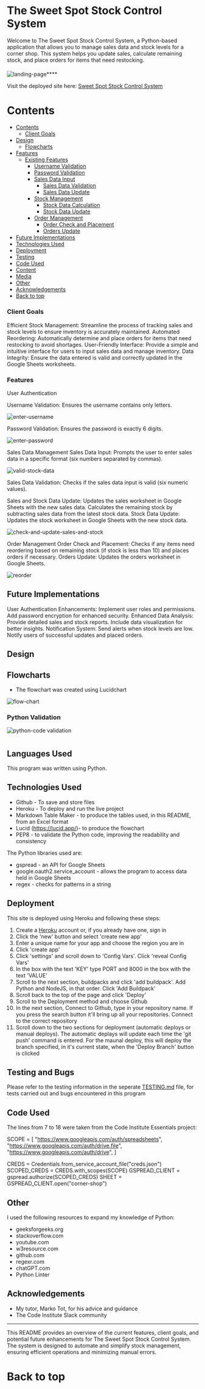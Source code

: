 # The Sweet Spot Stock Control System

Welcome to The Sweet Spot Stock Control System, a Python-based application that allows you to manage sales data and stock levels for a corner shop. This system helps you update sales, calculate remaining stock, and place orders for items that need restocking.

####
![landing-page](assets/images/landing-page.png)****

Visit the deployed site here: [Sweet Spot Stock Control System](https://the-sweet-spot-77d7895edf47.herokuapp.com/e-21cf1bd3f380.herokuapp.com/)

# Contents


- [Contents](#contents)
    - [Client Goals](#client-goals)
- [Design](#design)
    - [Flowcharts](#flowcharts)
- [Features](#features)
  - [Existing Features](#existing-features)
    - [Username Validation](#username-validation)
    - [Password Validation](#password-validation)
    - [Sales Data Input](#sales-data-input)
        - [Sales Data Validation](#sales-data-validation)
        - [Sales Data Update](#sales-data-update)
    - [Stock Management](#stock-management)
        - [Stock Data Calculation](#stock-data-calculation)
        - [Stock Data Update](#stock-data-update)
    - [Order Management](#order-management)
        - [Order Check and Placement](#order-check-and-placement)
        - [Orders Update](#0rderrs-update)
- [Future Implementations](#future-implementations)
- [Technologies Used](#technologies-used)
- [Deployment](#deployment)
- [Testing](#testing)
- [Code Used](#code-used)
- [Content](#content)
- [Media](#media)
- [Other](#other)
- [Acknowledgements](#acknowledgements)
- [Back to top](#Back-to-top)


### Client Goals

Efficient Stock Management: Streamline the process of tracking sales and stock levels to ensure inventory is accurately maintained.
Automated Reordering: Automatically determine and place orders for items that need restocking to avoid shortages.
User-Friendly Interface: Provide a simple and intuitive interface for users to input sales data and manage inventory.
Data Integrity: Ensure the data entered is valid and correctly updated in the Google Sheets worksheets.

### Features

User Authentication

Username Validation: Ensures the username contains only letters.

![enter-username](images/assets/user-login.png)


Password Validation: Ensures the password is exactly 6 digits.

![enter-password](images/assets/password.png)


Sales Data Management
Sales Data Input: Prompts the user to enter sales data in a specific format (six numbers separated by commas).

![valid-stock-data](images/assets/valid-stock-data.png)

Sales Data Validation: Checks if the sales data input is valid (six numeric values).

Sales and Stock Data Update: Updates the sales worksheet in Google Sheets with the new sales data.
Calculates the remaining stock by subtracting sales data from the latest stock data.
Stock Data Update: Updates the stock worksheet in Google Sheets with the new stock data.

![check-and-update-sales-and-stock](images/assets/check-and-update-stock.png)


Order Management
Order Check and Placement: Checks if any items need reordering based on remaining stock (if stock is less than 10) and places orders if necessary.
Orders Update: Updates the orders worksheet in Google Sheets.

![reorder](images/assets/reorder.png)

## Future Implementations

User Authentication Enhancements:
Implement user roles and permissions.
Add password encryption for enhanced security.
Enhanced Data Analysis:
Provide detailed sales and stock reports.
Include data visualization for better insights.
Notification System:
Send alerts when stock levels are low.
Notify users of successful updates and placed orders.


## Design
## Flowcharts

- The flowchart was created using Lucidchart

![flow-chart](images/assets/flow-chart.png)

### Python Validation

![python-code validation](images/assets/validate-code.png)
#
## Languages Used

This program was written using Python.

## Technologies Used

- Github - To save and store files
- Heroku - To deploy and run the live project
- Markdown Table Maker - to produce the tables used, in this README, from an Excel format
- Lucid (https://lucid.app/)- to produce the flowchart
- PEP8 - to validate the Python code, improving the readability and consistency

The Python libraries used are:

- gspread - an API for Google Sheets
- google.oauth2.service_account - allows the program to access data    
  held in Google Sheets
- regex - checks for patterns in a string 

## Deployment

This site is deployed using Heroku and following these steps:

1. Create a [Heroku](https://id.heroku.com/login) account or, if you already have one, sign in
2. Click the 'new' button and select 'create new app'
3. Enter a unique name for your app and choose the region you are in
4. Click 'create app'
5. Click 'settings' and scroll down to 'Config Vars'. Click 'reveal Config Vars'
6. In the box with the text 'KEY' type PORT and 8000 in the box with the text 'VALUE'
7. Scroll to the next section, buildpacks and click 'add buildpack'. Add Python and NodeJS, in that order. Click 'Add Buildpack'
8. Scroll back to the top of the page and click 'Deploy'
9. Scroll to the Deployment method and choose Github
10. In the next section, Connect to Github, type in your repository name. If you press the search button it'll bring up all your repositories. Connect to the correct repository
11. Scroll down to the two sections for deployment (automatic deploys or manual deploys). The automatic deplays will update each time the 'git push' command is entered. For the maunal deploy, this will deploy the branch specified, in it's current state, when the 'Deploy Branch' button is clicked 


## Testing and Bugs

Please refer to the testing information in the seperate [TESTING.md](/TESTING.md) file, for tests carried out and bugs encountered in this program

## Code Used

The lines from 7 to 18 were taken from the Code Institute Essentials project:

SCOPE = [
    "https://www.googleapis.com/auth/spreadsheets",
    "https://www.googleapis.com/auth/drive.file",
    "https://www.googleapis.com/auth/drive",
]

CREDS = Credentials.from_service_account_file("creds.json")
SCOPED_CREDS = CREDS.with_scopes(SCOPE)
GSPREAD_CLIENT = gspread.authorize(SCOPED_CREDS)
SHEET = GSPREAD_CLIENT.open("corner-shop")


## Other

I used the following resources to expand my knowledge of Python:

- geeksforgeeks.org
- stackoverflow.com
- youtube.com
- w3resource.com
- github.com
- regexr.com
- chatGPT.com
- Python Linter

## Acknowledgements

- My tutor, Marko Tot, for his advice and guidance
- The Code Institute Slack community

________________________________________
This README provides an overview of the current features, client goals, and potential future enhancements for The Sweet Spot Stock Control System. The system is designed to automate and simplify stock management, ensuring efficient operations and minimizing manual errors.

# Back to top